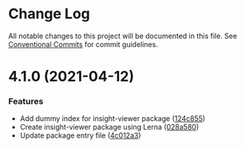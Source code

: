 # Change Log

All notable changes to this project will be documented in this file.
See [Conventional Commits](https://conventionalcommits.org) for commit guidelines.

# 4.1.0 (2021-04-12)


### Features

* Add dummy index for insight-viewer package ([124c855](https://github.com/lunit-io/frontend-components/commit/124c85540bba2473b05a056a7b538e3aa33ec8e2))
* Create insight-viewer package using Lerna ([028a580](https://github.com/lunit-io/frontend-components/commit/028a58065c146753e4c1f14bc6c61de0a891b127))
* Update package entry file ([4c012a3](https://github.com/lunit-io/frontend-components/commit/4c012a365a9fad6bd0bed5b056e6ba50914af574))
